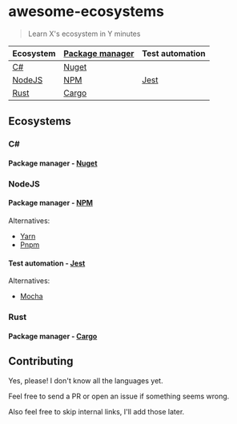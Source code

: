 # awesome-ecosystems

> Learn X's ecosystem in Y minutes

<!-- sorted by name -->

| Ecosystem | [Package manager] | Test automation |
| --------- | ----------------- | --------------- |
| [C#]      | [Nuget]           |                 |
| [NodeJS]  | [NPM]             | [Jest]          |
| [Rust]    | [Cargo]           |                 |

<!-- see also https://en.wikipedia.org/wiki/Programming_tool -->

[Package manager]: https://en.wikipedia.org/wiki/Package_manager
[Test automation]: https://en.wikipedia.org/wiki/Test_automation

## Ecosystems

### C#

[C#]: #C#

#### Package manager - [Nuget](https://www.nuget.org/)

[Nuget]: #Package-manager---Nuget

### NodeJS

[NodeJS]: #NodeJS

#### Package manager - [NPM](https://www.npmjs.com/)

[NPM]: #Package-manager---NPM

Alternatives:
 - [Yarn](https://yarnpkg.com/)
 - [Pnpm](https://pnpm.js.org/)

#### Test automation - [Jest](https://jestjs.io/)

[Jest]: #Test-automation---Jest

Alternatives:
 - [Mocha](https://mochajs.org/)

### Rust

[Rust]: #Rust

#### Package manager - [Cargo](https://doc.rust-lang.org/stable/cargo/)

[Cargo]: #Package-manager---Cargo

## Contributing

Yes, please! I don't know all the languages yet.

Feel free to send a PR or open an issue if something seems wrong.

Also feel free to skip internal links, I'll add those later.
